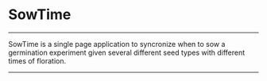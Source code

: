 # SowTime
-------------------

SowTime is a single page application to syncronize when to sow a germination experiment given several different seed types with different times of floration.

-------------------